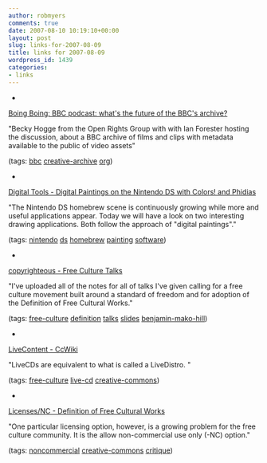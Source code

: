 ```yaml
---
author: robmyers
comments: true
date: 2007-08-10 10:19:10+00:00
layout: post
slug: links-for-2007-08-09
title: links for 2007-08-09
wordpress_id: 1439
categories:
- links
---
```


  

  *   


[Boing Boing: BBC podcast: what's the future of the BBC's archive?](http://www.boingboing.net/2007/08/08/bbc_podcast_whats_th.html)

  


"Becky Hogge from the Open Rights Group with with Ian Forester hosting the discussion, about a BBC archive of films and clips with metadata available to the public of video assets"

  


(tags: [bbc](http://del.icio.us/robmyers/bbc) [creative-archive](http://del.icio.us/robmyers/creative-archive) [org](http://del.icio.us/robmyers/org))

  

  

  *   


[Digital Tools - Digital Paintings on the Nintendo DS with Colors! and Phidias](http://www.node3000.com/digital-tools/blog/digital_paintings_on_nds_with_colors_and_phidias.php)

  


"The Nintendo DS homebrew scene is continuously growing while more and useful applications appear. Today we will have a look on two interesting drawing applications. Both follow the approach of "digital paintings"."

  


(tags: [nintendo](http://del.icio.us/robmyers/nintendo) [ds](http://del.icio.us/robmyers/ds) [homebrew](http://del.icio.us/robmyers/homebrew) [painting](http://del.icio.us/robmyers/painting) [software](http://del.icio.us/robmyers/software))

  

  

  *   


[copyrighteous - Free Culture Talks](http://mako.cc/copyrighteous/20070808-00)

  


"I've uploaded all of the notes for all of talks I've given calling for a free culture movement built around a standard of freedom and for adoption of the Definition of Free Cultural Works."

  


(tags: [free-culture](http://del.icio.us/robmyers/free-culture) [definition](http://del.icio.us/robmyers/definition) [talks](http://del.icio.us/robmyers/talks) [slides](http://del.icio.us/robmyers/slides) [benjamin-mako-hill](http://del.icio.us/robmyers/benjamin-mako-hill))

  

  

  *   


[LiveContent - CcWiki](http://wiki.creativecommons.org/Livecontent)

  


"LiveCDs are equivalent to what is called a LiveDistro. "

  


(tags: [free-culture](http://del.icio.us/robmyers/free-culture) [live-cd](http://del.icio.us/robmyers/live-cd) [creative-commons](http://del.icio.us/robmyers/creative-commons))

  

  

  *   


[Licenses/NC - Definition of Free Cultural Works](http://freedomdefined.org/Licenses/NC)

  


"One particular licensing option, however, is a growing problem for the free culture community. It is the allow non-commercial use only (-NC) option."

  


(tags: [noncommercial](http://del.icio.us/robmyers/noncommercial) [creative-commons](http://del.icio.us/robmyers/creative-commons) [critique](http://del.icio.us/robmyers/critique))

  

  
  


